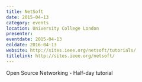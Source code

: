 ```yaml
---
title: NetSoft
date: 2015-04-13
category: events
location: University College London
presenter:
eventdate: 2015-04-13
eoldate: 2016-04-13
website: http://sites.ieee.org/netsoft/tutorials/
titlelink: http://sites.ieee.org/netsoft/
---
```


Open Source Networking - Half-day tutorial
